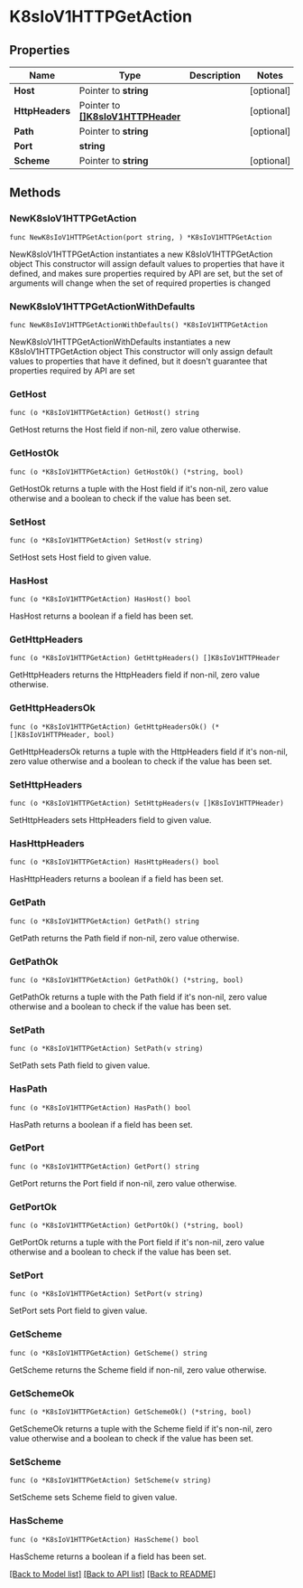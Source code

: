 # K8sIoV1HTTPGetAction

## Properties

Name | Type | Description | Notes
------------ | ------------- | ------------- | -------------
**Host** | Pointer to **string** |  | [optional] 
**HttpHeaders** | Pointer to [**[]K8sIoV1HTTPHeader**](K8sIoV1HTTPHeader.md) |  | [optional] 
**Path** | Pointer to **string** |  | [optional] 
**Port** | **string** |  | 
**Scheme** | Pointer to **string** |  | [optional] 

## Methods

### NewK8sIoV1HTTPGetAction

`func NewK8sIoV1HTTPGetAction(port string, ) *K8sIoV1HTTPGetAction`

NewK8sIoV1HTTPGetAction instantiates a new K8sIoV1HTTPGetAction object
This constructor will assign default values to properties that have it defined,
and makes sure properties required by API are set, but the set of arguments
will change when the set of required properties is changed

### NewK8sIoV1HTTPGetActionWithDefaults

`func NewK8sIoV1HTTPGetActionWithDefaults() *K8sIoV1HTTPGetAction`

NewK8sIoV1HTTPGetActionWithDefaults instantiates a new K8sIoV1HTTPGetAction object
This constructor will only assign default values to properties that have it defined,
but it doesn't guarantee that properties required by API are set

### GetHost

`func (o *K8sIoV1HTTPGetAction) GetHost() string`

GetHost returns the Host field if non-nil, zero value otherwise.

### GetHostOk

`func (o *K8sIoV1HTTPGetAction) GetHostOk() (*string, bool)`

GetHostOk returns a tuple with the Host field if it's non-nil, zero value otherwise
and a boolean to check if the value has been set.

### SetHost

`func (o *K8sIoV1HTTPGetAction) SetHost(v string)`

SetHost sets Host field to given value.

### HasHost

`func (o *K8sIoV1HTTPGetAction) HasHost() bool`

HasHost returns a boolean if a field has been set.

### GetHttpHeaders

`func (o *K8sIoV1HTTPGetAction) GetHttpHeaders() []K8sIoV1HTTPHeader`

GetHttpHeaders returns the HttpHeaders field if non-nil, zero value otherwise.

### GetHttpHeadersOk

`func (o *K8sIoV1HTTPGetAction) GetHttpHeadersOk() (*[]K8sIoV1HTTPHeader, bool)`

GetHttpHeadersOk returns a tuple with the HttpHeaders field if it's non-nil, zero value otherwise
and a boolean to check if the value has been set.

### SetHttpHeaders

`func (o *K8sIoV1HTTPGetAction) SetHttpHeaders(v []K8sIoV1HTTPHeader)`

SetHttpHeaders sets HttpHeaders field to given value.

### HasHttpHeaders

`func (o *K8sIoV1HTTPGetAction) HasHttpHeaders() bool`

HasHttpHeaders returns a boolean if a field has been set.

### GetPath

`func (o *K8sIoV1HTTPGetAction) GetPath() string`

GetPath returns the Path field if non-nil, zero value otherwise.

### GetPathOk

`func (o *K8sIoV1HTTPGetAction) GetPathOk() (*string, bool)`

GetPathOk returns a tuple with the Path field if it's non-nil, zero value otherwise
and a boolean to check if the value has been set.

### SetPath

`func (o *K8sIoV1HTTPGetAction) SetPath(v string)`

SetPath sets Path field to given value.

### HasPath

`func (o *K8sIoV1HTTPGetAction) HasPath() bool`

HasPath returns a boolean if a field has been set.

### GetPort

`func (o *K8sIoV1HTTPGetAction) GetPort() string`

GetPort returns the Port field if non-nil, zero value otherwise.

### GetPortOk

`func (o *K8sIoV1HTTPGetAction) GetPortOk() (*string, bool)`

GetPortOk returns a tuple with the Port field if it's non-nil, zero value otherwise
and a boolean to check if the value has been set.

### SetPort

`func (o *K8sIoV1HTTPGetAction) SetPort(v string)`

SetPort sets Port field to given value.


### GetScheme

`func (o *K8sIoV1HTTPGetAction) GetScheme() string`

GetScheme returns the Scheme field if non-nil, zero value otherwise.

### GetSchemeOk

`func (o *K8sIoV1HTTPGetAction) GetSchemeOk() (*string, bool)`

GetSchemeOk returns a tuple with the Scheme field if it's non-nil, zero value otherwise
and a boolean to check if the value has been set.

### SetScheme

`func (o *K8sIoV1HTTPGetAction) SetScheme(v string)`

SetScheme sets Scheme field to given value.

### HasScheme

`func (o *K8sIoV1HTTPGetAction) HasScheme() bool`

HasScheme returns a boolean if a field has been set.


[[Back to Model list]](../README.md#documentation-for-models) [[Back to API list]](../README.md#documentation-for-api-endpoints) [[Back to README]](../README.md)


